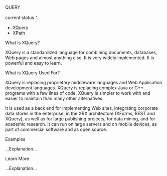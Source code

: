 QUERY

current status：
+ XQuery
+ XPath

What is XQuery?

XQuery is a standardized language for combining documents, databases, Web pages and almost anything else. It is very widely implemented. It is powerful and easy to learn.

What is XQuery Used For?

XQuery is replacing proprietary middleware languages and Web Application development languages. XQuery is replacing complex Java or C++ programs with a few lines of code. XQuery is simpler to work with and easier to maintain than many other alternatives.

It is used as a back end for implementing Web sites, integrating corporate data stores in the enterprise, in the XRX architecture (XForms, REST and XQuery), as well as for large publishing projects, for data mining, and for academic research. It can run on large servers and on mobile devices, as part of commercial software and as open source.

Examples

...Explanation...

Learn More

...Explanation...